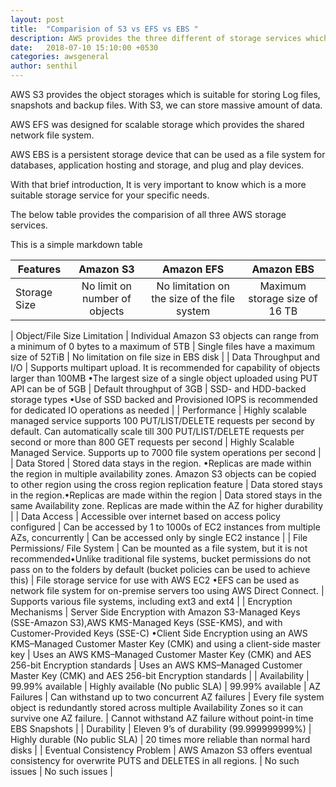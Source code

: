 ```yaml
---
layout: post
title:  "Comparision of S3 vs EFS vs EBS "
description: AWS provides the three different of storage services which are S3, EFS and EBS. All these services are great, but only if you use them in accordance with their purpose.
date:   2018-07-10 15:10:00 +0530
categories: awsgeneral
author: senthil
---
```


AWS S3 provides the object storages which is suitable for storing Log files, snapshots and backup files. With S3, we can store massive amount of data.

AWS EFS was designed for scalable storage which provides the shared network file system.

AWS EBS is a persistent storage device that can be used as a file system for databases, application hosting and storage, and plug and play devices.

With that brief introduction, It is very important to know which is a more suitable storage service for your specific needs.

The below table provides the comparision of all three AWS storage services.

This is a simple markdown table

| Features       | Amazon S3        | Amazon EFS           | Amazon EBS       |
| -------------  |:----------------:| :-------------------:| :---------------:| 
| Storage Size   | No limit on number of objects |  No limitation on the size of the file system | Maximum storage size of 16 TB |

| Object/File Size Limitation     | Individual Amazon S3 objects can range from a minimum of 0 bytes to a maximum of 5TB      |  Single files have a maximum size of 52TiB | No limitation on file size in EBS disk |
| Data Throughput and I/O | Supports multipart upload. It is recommended for capability of objects larger than 100MB •The largest size of a single object uploaded using PUT API can be of 5GB |   Default throughput of 3GB | SSD- and HDD-backed storage types •Use of SSD backed and Provisioned IOPS is recommended for dedicated IO operations as needed |
| Performance | Highly scalable managed service supports 100 PUT/LIST/DELETE requests per second by default. Can automatically scale till 300 PUT/LIST/DELETE requests per second or more than 800 GET requests per second | Highly Scalable Managed Service. Supports up to 7000 file system operations per second |
| Data Stored | Stored data stays in the region. •Replicas are made within the region in multiple availability zones. Amazon S3 objects can be copied to other region using the cross region replication feature | Data stored stays in the region.•Replicas are made within the region | Data stored stays in the same Availability zone. Replicas are made within the AZ for higher durability |
| Data Access | Accessible over internet based on access policy configured | Can be accessed by 1 to 1000s of EC2 instances from multiple AZs, concurrently | Can be accessed only by single EC2 instance |
| File Permissions/ File System | Can be mounted as a file system, but it is not recommended•Unlike traditional file systems, bucket permissions do not pass on to the folders by default (bucket policies can be used to achieve this) |  File storage service for use with AWS EC2 •EFS can be used as network file system for on-premise servers too using AWS Direct Connect. | Supports various file systems, including ext3 and ext4 | 
| Encryption Mechanisms | Server Side Encryption with Amazon S3-Managed Keys (SSE-Amazon S3),AWS KMS-Managed Keys (SSE-KMS), and with Customer-Provided Keys (SSE-C) •Client Side Encryption using an AWS KMS–Managed Customer Master Key (CMK) and using a client-side master key | Uses an AWS KMS–Managed Customer Master Key (CMK) and AES 256-bit Encryption standards | Uses an AWS KMS–Managed Customer Master Key (CMK) and AES 256-bit Encryption standards |
| Availability | 99.99% available | Highly available (No public SLA) | 	99.99% available
| AZ Failures | Can withstand up to two concurrent AZ failures | Every file system object is redundantly stored across multiple Availability Zones so it can survive one AZ failure. | Cannot withstand AZ failure without point-in time EBS Snapshots |
| Durability | Eleven 9’s of durability (99.999999999%) | Highly durable (No public SLA) | 20 times more reliable than normal hard disks | 
| Eventual Consistency Problem | AWS Amazon S3 offers eventual consistency for overwrite PUTS and DELETES in all regions. | 	No such issues | 	No such issues |
